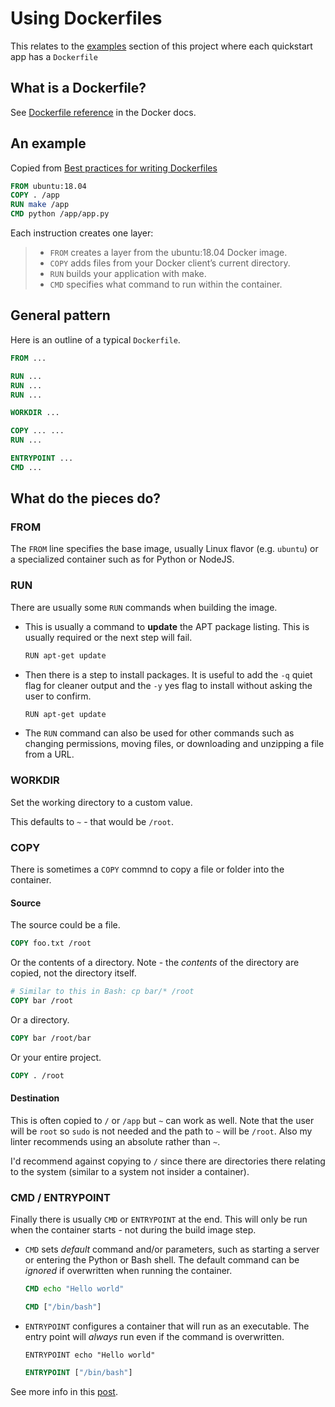# Using Dockerfiles

This relates to the [examples](/examples/) section of this project where each quickstart app has a `Dockerfile`

## What is a Dockerfile?

See [Dockerfile reference](https://docs.docker.com/engine/reference/builder/) in the Docker docs.


## An example

Copied from [Best practices for writing Dockerfiles](https://docs.docker.com/develop/develop-images/dockerfile_best-practices/)

```dockerfile
FROM ubuntu:18.04
COPY . /app
RUN make /app
CMD python /app/app.py
```

Each instruction creates one layer:

> - `FROM` creates a layer from the ubuntu:18.04 Docker image.
> - `COPY` adds files from your Docker client’s current directory.
> - `RUN` builds your application with make.
> - `CMD` specifies what command to run within the container.


## General pattern

Here is an outline of a typical `Dockerfile`.

```dockerfile
FROM ...

RUN ...
RUN ...
RUN ...

WORKDIR ...

COPY ... ...
RUN ...

ENTRYPOINT ...
CMD ...
```


## What do the pieces do?


### FROM

The `FROM` line specifies the base image, usually Linux flavor (e.g. `ubuntu`) or a specialized container such as for Python or NodeJS.

### RUN

There are usually some `RUN` commands when building the image.
  - This is usually a command to **update** the APT package listing. This is usually required or the next step will fail.
      ```sh
      RUN apt-get update
      ```
  - Then there is a step to install packages. It is useful to add the `-q` quiet flag for cleaner output and the `-y` yes flag to install without asking the user to confirm.
      ```sh
      RUN apt-get update
      ```
  - The `RUN` command can also be used for other commands such as changing permissions, moving files, or downloading and unzipping a file from a URL.

### WORKDIR

Set the working directory to a custom value.

This defaults to `~` - that would be `/root`.

### COPY

There is sometimes a `COPY` commnd to copy a file or folder into the container.

#### Source

The source could be a file.

```dockerfile
COPY foo.txt /root
```

Or the contents of a directory. Note - the _contents_ of the directory are copied, not the directory itself.

```dockerfile
# Similar to this in Bash: cp bar/* /root
COPY bar /root
```

Or a directory.

```dockerfile
COPY bar /root/bar
```

Or your entire project.

```dockerfile
COPY . /root
```

#### Destination

This is often copied to `/` or `/app` but `~` can work as well. Note that the user will be `root` so `sudo` is not needed and the path to `~` will be `/root`. Also my linter recommends using an absolute rather than `~`.

I'd recommend against copying to `/` since there are directories there relating to the system (similar to a system not insider a container).

### CMD / ENTRYPOINT

Finally there is usually `CMD` or `ENTRYPOINT` at the end. This will only be run when the container starts - not during the build image step.

- `CMD` sets _default_ command and/or parameters, such as starting a server or entering the Python or Bash shell. The default command can be _ignored_  if overwritten when running the container.
    ```dockerfile
    CMD echo "Hello world"
    ```
    ```dockerfile
    CMD ["/bin/bash"]
    ```
- `ENTRYPOINT` configures a container that will run as an executable. The entry point will _always_ run even if the command is overwritten.
    ```dockerfle
    ENTRYPOINT echo "Hello world"
    ```
    ```dockerfile
    ENTRYPOINT ["/bin/bash"]
    ```
        
See more info in this [post](https://goinbigdata.com/docker-run-vs-cmd-vs-entrypoint/).
